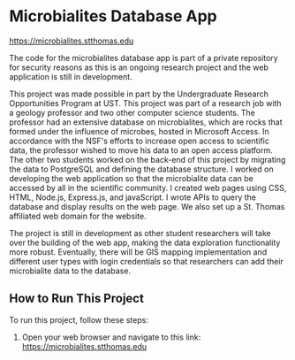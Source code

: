 # Microbialites Database App  

https://microbialites.stthomas.edu  

The code for the microbialites database app is part of a private repository for security reasons as this is an ongoing research project and the web application is still in development. 

This project was made possible in part by the Undergraduate Research Opportunities Program at UST. This project was part of a research job with a geology professor and two other computer science students. The professor had an extensive database on microbialites, which are rocks that formed under the influence of microbes, hosted in Microsoft Access. In accordance with the NSF's efforts to increase open access to scientific data, the professor wished to move his data to an open access platform. The other two students worked on the back-end of this project by migrating the data to PostgreSQL and defining the database structure. I worked on developing the web application so that the microbialite data can be accessed by all in the scientific community. I created web pages using CSS, HTML, Node.js, Express.js, and javaScript. I wrote APIs to query the database and display results on the web page. We also set up a St. Thomas affiliated web domain for the website. 

The project is still in development as other student researchers will take over the building of the web app, making the data exploration functionality more robust. Eventually, there will be GIS mapping implementation and different user types with login credentials so that researchers can add their microbialite data to the database. 

## How to Run This Project

To run this project, follow these steps:
1. Open your web browser and navigate to this link:
   https://microbialites.stthomas.edu 
